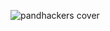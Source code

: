 ![pandhackers cover](https://github.com/Silvianareth/Silvianareth/assets/145875190/f8c2d054-894d-4152-8d5e-d7374e8f62e5)













